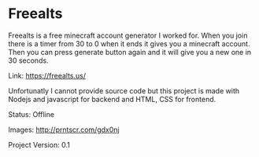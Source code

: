 # Freealts
Freealts is a free minecraft account generator I worked for.
When you join there is a timer from 30 to 0 when it ends it gives you a minecraft account. Then you can press generate button again and it will give you a new one in 30 seconds.

Link: https://freealts.us/

Unfortunatly I cannot provide source code but this project is made with Nodejs and javascript for backend
and HTML, CSS for frontend.

Status: Offline

Images: 
http://prntscr.com/gdx0nj

Project Version: 0.1
